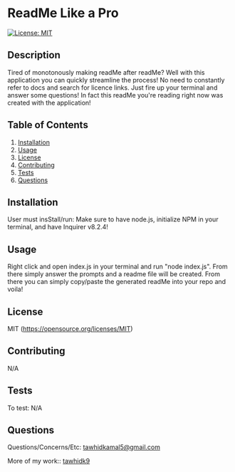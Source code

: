 # ReadMe Like a Pro
  
  [![License: MIT](https://img.shields.io/badge/License-MIT-yellow.svg)](https://opensource.org/licenses/MIT)

  ## Description
  Tired of monotonously making readMe after readMe? Well with this application you can quickly streamline the process! No need to constantly refer to docs and search for licence links. Just fire up your terminal and answer some questions! In fact this readMe you're reading right now was created with the application!

  ## Table of Contents
  1. [Installation](#installation)
  2. [Usage](#usage)
  3. [License](#license)
  4. [Contributing](#contributing)
  5. [Tests](#tests)
  6. [Questions](#questions)

  ## Installation
  User must insStall/run: Make sure to have node.js, initialize NPM in your terminal, and have Inquirer v8.2.4!

  ## Usage
  Right click and open index.js in your terminal and run "node index.js". From there simply answer the prompts and a readme file will be created. From there you can simply copy/paste the generated readMe into your repo and voila!

  ## License 
  MIT
  (https://opensource.org/licenses/MIT)

  ## Contributing
  N/A

  ## Tests
  To test: N/A

  ## Questions
  Questions/Concerns/Etc: [tawhidkamal5@gmail.com](mailto:tawhidkamal5@gmail.com)
  
  More of my work:: [tawhidk9](https://www.github.com/tawhidk9)
